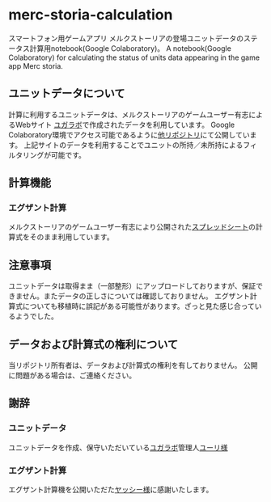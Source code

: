 # merc-storia-calculation
スマートフォン用ゲームアプリ メルクストーリアの登場ユニットデータのステータス計算用notebook(Google Colaboratory)。 A notebook(Google Colaboratory) for calculating the status of units data appearing in the game app Merc storia.

## ユニットデータについて
計算に利用するユニットデータは、メルクストーリアのゲームユーザー有志によるWebサイト [ユガラボ](https://yugalab.net)で作成されたデータを利用しています。
Google Colaboratory環境でアクセス可能であるように[他リポジトリ](https://github.com/darimakijou/units-data-merc-storia)にて公開しています。
上記サイトのデータを利用することでユニットの所持／未所持によるフィルタリングが可能です。

## 計算機能
### エグザント計算
メルクストーリアのゲームユーザー有志により公開された[スプレッドシート](https://docs.google.com/spreadsheets/d/175QZbBlXFY0Vmj0Ry4K7ROuvq3R2VVfTPg_JZ999GBc/edit#gid=1331436877)の計算式をそのまま利用しています。

## 注意事項
ユニットデータは取得まま（一部整形）にアップロードしておりますが、保証できません。またデータの正しさについては確認しておりません。
エグザント計算式についても移植時に誤記がある可能性があります。ざっと見た感じ合っているようでした。

## データおよび計算式の権利について
当リポジトリ所有者は、データおよび計算式の権利を有しておりません。
公開に問題がある場合は、ご連絡ください。

## 謝辞
### ユニットデータ
ユニットデータを作成、保守いただいている[ユガラボ](https://yugalab.net)管理人[ユーリ様](https://twitter.com/yugalab)
### エグザント計算
エグザント計算機を公開いただた[ヤッシー様](https://twitter.com/yaswiqa)に感謝いたします。
